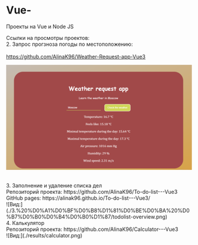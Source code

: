 # Vue-
Проекты на Vue и Node JS <br>

Ссылки на просмотры проектов: <br>
2. Запрос прогзноза погоды по местоположению:<br>
<br>
 https://github.com/AlinaK96/Weather-Request-app-Vue3
<br>

![Вид:](./2.%20%D0%97%D0%B0%D0%BF%D1%80%D0%BE%D1%81%20%D0%BF%D0%BE%D0%B3%D0%BE%D0%B4%D1%8B%20%D0%B2%20%D0%B3%D0%BE%D1%80%D0%BE%D0%B4%D0%B0%D1%85/weather/public/example.png)


<br>
3. Заполнение и удаление списка дел <br>
Репозиторий проекта: https://github.com/AlinaK96/To-do-list---Vue3 <br>
GitHub pages: https://alinak96.github.io/To-do-list---Vue3/ <br>
![Вид:](./3.%20%D0%A1%D0%BF%D0%B8%D1%81%D0%BE%D0%BA%20%D0%B7%D0%B0%D0%B4%D0%B0%D1%87/todolist-overview.png)

<br>
4. Калькулятор <br>
Репозиторий проекта: https://github.com/AlinaK96/Calculator---Vue3 <br>
![Вид:](./results/calculator.png)



